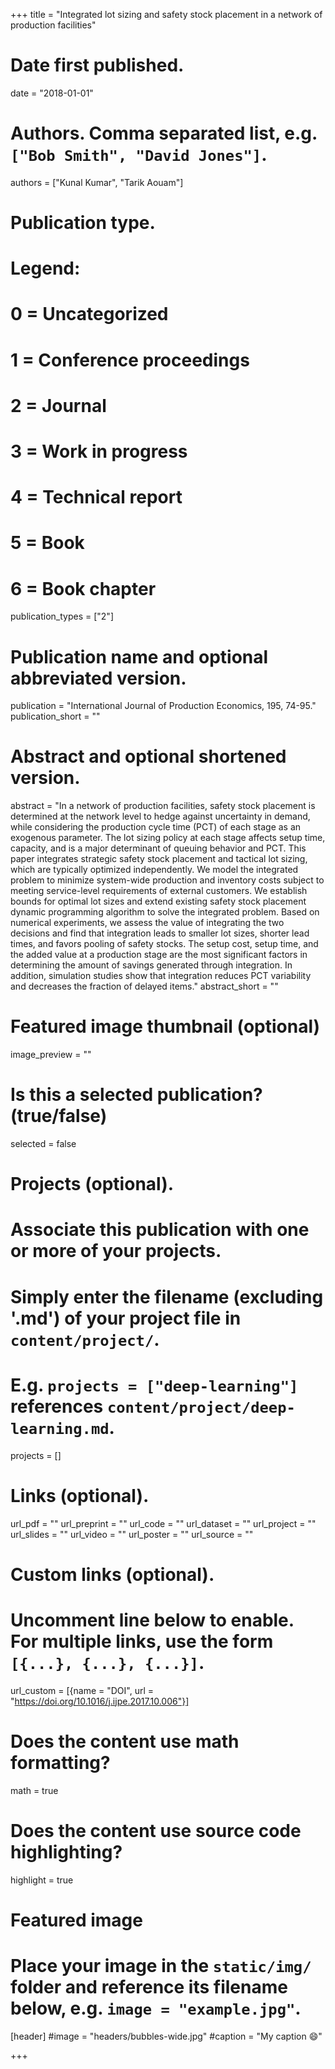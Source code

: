 +++
title = "Integrated lot sizing and safety stock placement in a network of production facilities"

# Date first published.
date = "2018-01-01"

# Authors. Comma separated list, e.g. `["Bob Smith", "David Jones"]`.
authors = ["Kunal Kumar", "Tarik Aouam"]

# Publication type.
# Legend:
# 0 = Uncategorized
# 1 = Conference proceedings
# 2 = Journal
# 3 = Work in progress
# 4 = Technical report
# 5 = Book
# 6 = Book chapter
publication_types = ["2"]

# Publication name and optional abbreviated version.
publication = "International Journal of Production Economics, 195, 74-95."
publication_short = ""

# Abstract and optional shortened version.
abstract = "In a network of production facilities, safety stock placement is determined at the network level to hedge against uncertainty in demand, while considering the production cycle time (PCT) of each stage as an exogenous parameter. The lot sizing policy at each stage affects setup time, capacity, and is a major determinant of queuing behavior and PCT. This paper integrates strategic safety stock placement and tactical lot sizing, which are typically optimized independently. We model the integrated problem to minimize system-wide production and inventory costs subject to meeting service-level requirements of external customers. We establish bounds for optimal lot sizes and extend existing safety stock placement dynamic programming algorithm to solve the integrated problem. Based on numerical experiments, we assess the value of integrating the two decisions and find that integration leads to smaller lot sizes, shorter lead times, and favors pooling of safety stocks. The setup cost, setup time, and the added value at a production stage are the most significant factors in determining the amount of savings generated through integration. In addition, simulation studies show that integration reduces PCT variability and decreases the fraction of delayed items."
abstract_short = ""

# Featured image thumbnail (optional)
image_preview = ""

# Is this a selected publication? (true/false)
selected = false

# Projects (optional).
#   Associate this publication with one or more of your projects.
#   Simply enter the filename (excluding '.md') of your project file in `content/project/`.
#   E.g. `projects = ["deep-learning"]` references `content/project/deep-learning.md`.
projects = []

# Links (optional).
url_pdf = ""
url_preprint = ""
url_code = ""
url_dataset = ""
url_project = ""
url_slides = ""
url_video = ""
url_poster = ""
url_source = ""

# Custom links (optional).
#   Uncomment line below to enable. For multiple links, use the form `[{...}, {...}, {...}]`.
 url_custom = [{name = "DOI", url = "https://doi.org/10.1016/j.ijpe.2017.10.006"}]

# Does the content use math formatting?
math = true

# Does the content use source code highlighting?
highlight = true

# Featured image
# Place your image in the `static/img/` folder and reference its filename below, e.g. `image = "example.jpg"`.
[header]
#image = "headers/bubbles-wide.jpg"
#caption = "My caption 😄"

+++
